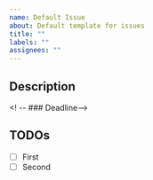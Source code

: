```yaml
---
name: Default Issue
about: Default template for issues
title: ""
labels: ""
assignees: ""
---
```


## Description

<! -- ### Deadline-->

## TODOs

- [ ] First
- [ ] Second
